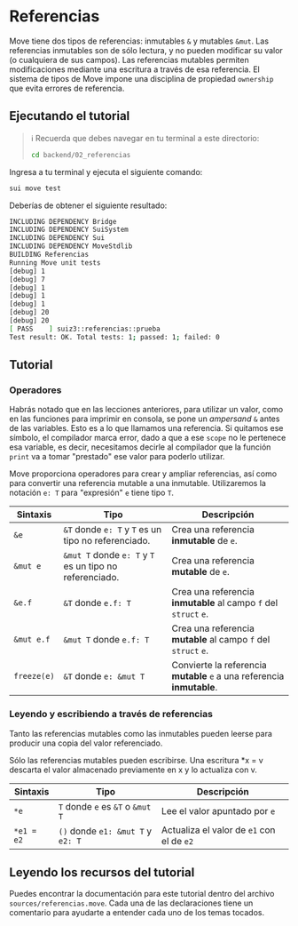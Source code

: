 # Referencias

Move tiene dos tipos de referencias: inmutables `&` y mutables `&mut`. Las referencias inmutables son de sólo lectura, y no pueden modificar su valor (o cualquiera de sus campos). Las referencias mutables permiten modificaciones mediante una escritura a través de esa referencia. El sistema de tipos de Move impone una disciplina de propiedad `ownership` que evita errores de referencia.

## Ejecutando el tutorial

> :information_source: Recuerda que debes navegar en tu terminal a este directorio:
>```sh
>cd backend/02_referencias
>```

Ingresa a tu terminal y ejecuta el siguiente comando:

```sh
sui move test
```

Deberías de obtener el siguiente resultado:
```sh
INCLUDING DEPENDENCY Bridge
INCLUDING DEPENDENCY SuiSystem
INCLUDING DEPENDENCY Sui
INCLUDING DEPENDENCY MoveStdlib
BUILDING Referencias
Running Move unit tests
[debug] 1
[debug] 7
[debug] 1
[debug] 1
[debug] 1
[debug] 20
[debug] 20
[ PASS    ] suiz3::referencias::prueba
Test result: OK. Total tests: 1; passed: 1; failed: 0
```

## Tutorial

### Operadores

Habrás notado que en las lecciones anteriores, para utilizar un valor, como en las funciones para imprimir en consola, se pone un *ampersand* `&` antes de las variables. Esto es a lo que llamamos una referencia. Si quitamos ese símbolo, el compilador marca error, dado a que a ese `scope` no le pertenece esa variable, es decir, necesitamos decirle al compilador que la función `print` va a tomar "prestado" ese valor para poderlo utilizar.

Move proporciona operadores para crear y ampliar referencias, así como para convertir una referencia mutable a una inmutable. Utilizaremos la notación `e: T` para "expresión" `e` tiene tipo `T`.

|Sintaxis|Tipo|Descripción|
|---|---|---|
|`&e` | `&T` donde `e: T` y `T` es un tipo no referenciado.| Crea una referencia **inmutable** de `e`.|
|`&mut e` | `&mut T` donde `e: T` y `T` es un tipo no referenciado.|	Crea una referencia **mutable** de `e`.|
|`&e.f` | `&T` donde `e.f: T` | Crea una referencia **inmutable** al campo `f` del `struct` `e`.|
|`&mut e.f` |	`&mut T` donde `e.f: T` |	Crea una referencia **mutable** al campo `f` del `struct` `e`.|
| `freeze(e)` |	`&T` donde `e: &mut T` | Convierte la referencia **mutable** `e` a una referencia **inmutable**.

### Leyendo y escribiendo a través de referencias

Tanto las referencias mutables como las inmutables pueden leerse para producir una copia del valor referenciado.

Sólo las referencias mutables pueden escribirse. Una escritura *x = v descarta el valor almacenado previamente en x y lo actualiza con v.

|Sintaxis|Tipo|Descripción|
|---|---|---|
| `*e` | `T` donde `e` es `&T` o `&mut T` | Lee el valor apuntado por `e` |
|`*e1 = e2` | `()` donde `e1: &mut T` y `e2: T` | Actualiza el valor de `e1` con el de `e2` |

## Leyendo los recursos del tutorial

Puedes encontrar la documentación para este tutorial dentro del archivo `sources/referencias.move`. Cada una de las declaraciones tiene un comentario para ayudarte a entender cada uno de los temas tocados.